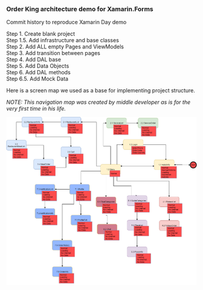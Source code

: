 ### Order King architecture demo for Xamarin.Forms ###

Commit history to reproduce Xamarin Day demo

Step 1. Create blank project   
Step 1.5. Add infrastructure and base classes  
Step 2. Add ALL empty Pages and ViewModels  
Step 3. Add transition between pages  
Step 4. Add DAL base  
Step 5. Add Data Objects  
Step 6. Add DAL methods  
Step 6.5. Add Mock Data  

Here is a screen map we used as a base for implementing project structure.

*NOTE: This navigation map was created by middle developer as is for the very first time in his life.*   

![Screen Map](OrderKingScreenMap.png "Screen Map")
